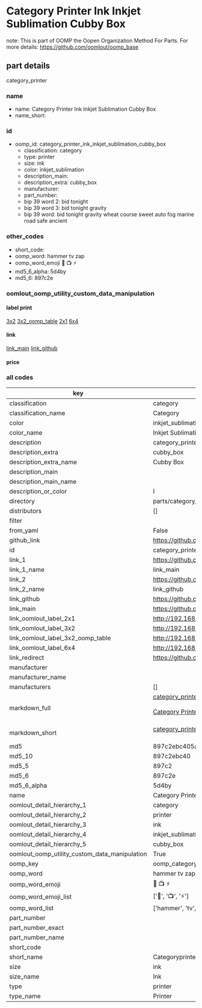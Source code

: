 # Category Printer Ink Inkjet Sublimation Cubby Box  

note: This is part of OOMP the Oopen Organization Method For Parts. For more details: https://github.com/oomlout/oomp_base

##  part details
  



category_printer



### name
* name: Category Printer Ink Inkjet Sublimation Cubby Box
* name_short: 
### id
* oomp_id: category_printer_ink_inkjet_sublimation_cubby_box
  * classification: category
  * type: printer
  * size: ink
  * color: inkjet_sublimation
  * description_main: 
  * description_extra: cubby_box
  * manufacturer: 
  * part_number: 
  * bip 39 word 2: bid tonight
  * bip 39 word 3: bid tonight gravity
  * bip 39 word: bid tonight gravity wheat course sweet auto fog marine road safe ancient

### other_codes
* short_code: 
* oomp_word: hammer tv zap
* oomp_word_emoji :hammer: :tv: :zap:
* md5_6_alpha: 5d4by
* md5_6: 897c2e






### oomlout_oomp_utility_custom_data_manipulation
#### label print
[3x2](http://192.168.1.245:1112/?label=oomp%205d4by)
[3x2_oomp_table](http://192.168.1.108:1112/?label=oomp%205d4by)
[2x1](http://192.168.1.242:1112/?label=oomp%205d4by)
[6x4](http://192.168.1.55:1112/?label=oomp%205d4by)    

#### link

[link_main](https://github.com/oomlout/oomlout_oomp_version_1_messy/tree/main/parts/category_printer_ink_inkjet_sublimation_cubby_box) [link_github](https://github.com/oomlout/oomlout_oomp_version_1_messy/tree/main/parts/category_printer_ink_inkjet_sublimation_cubby_box)                             

#### price







### all codes 
| key | value |  
| --- | --- |  
| classification | category |  
| classification_name | Category |  
| color | inkjet_sublimation |  
| color_name | Inkjet Sublimation |  
| description | category_printer |  
| description_extra | cubby_box |  
| description_extra_name | Cubby Box |  
| description_main |  |  
| description_main_name |  |  
| description_or_color | I  |  
| directory | parts/category_printer_ink_inkjet_sublimation_cubby_box |  
| distributors | [] |  
| filter |  |  
| from_yaml | False |  
| github_link | https://github.com/oomlout/oomlout_oomp_part_src/tree/main/parts/category_printer_ink_inkjet_sublimation_cubby_box |  
| id | category_printer_ink_inkjet_sublimation_cubby_box |  
| link_1 | https://github.com/oomlout/oomlout_oomp_version_1_messy/tree/main/parts/category_printer_ink_inkjet_sublimation_cubby_box |  
| link_1_name | link_main |  
| link_2 | https://github.com/oomlout/oomlout_oomp_version_1_messy/tree/main/parts/category_printer_ink_inkjet_sublimation_cubby_box |  
| link_2_name | link_github |  
| link_github | https://github.com/oomlout/oomlout_oomp_version_1_messy/tree/main/parts/category_printer_ink_inkjet_sublimation_cubby_box |  
| link_main | https://github.com/oomlout/oomlout_oomp_version_1_messy/tree/main/parts/category_printer_ink_inkjet_sublimation_cubby_box |  
| link_oomlout_label_2x1 | http://192.168.1.242:1112/?label=oomp%205d4by |  
| link_oomlout_label_3x2 | http://192.168.1.245:1112/?label=oomp%205d4by |  
| link_oomlout_label_3x2_oomp_table | http://192.168.1.108:1112/?label=oomp%205d4by |  
| link_oomlout_label_6x4 | http://192.168.1.55:1112/?label=oomp%205d4by |  
| link_redirect | https://github.com/oomlout/oomlout_oomp_version_1_messy/tree/main/parts/category_printer_ink_inkjet_sublimation_cubby_box |  
| manufacturer |  |  
| manufacturer_name |  |  
| manufacturers | [] |  
| markdown_full | [category_printer_ink_inkjet_sublimation_cubby_box](none)<br>[](none)<br>[Category Printer Ink Inkjet Sublimation Cubby Box](none)<br><br> |  
| markdown_short | [category_printer_ink_inkjet_sublimation_cubby_box](none)<br><br> |  
| md5 | 897c2ebc405a41f36e98af9ecc3920b0 |  
| md5_10 | 897c2ebc40 |  
| md5_5 | 897c2 |  
| md5_6 | 897c2e |  
| md5_6_alpha | 5d4by |  
| name | Category Printer Ink Inkjet Sublimation Cubby Box |  
| oomlout_detail_hierarchy_1 | category |  
| oomlout_detail_hierarchy_2 | printer |  
| oomlout_detail_hierarchy_3 | ink |  
| oomlout_detail_hierarchy_4 | inkjet_sublimation |  
| oomlout_detail_hierarchy_5 | cubby_box |  
| oomlout_oomp_utility_custom_data_manipulation | True |  
| oomp_key | oomp_category_printer_ink_inkjet_sublimation_cubby_box |  
| oomp_word | hammer tv zap |  
| oomp_word_emoji | :hammer: :tv: :zap: |  
| oomp_word_emoji_list | [':hammer:', ':tv:', ':zap:'] |  
| oomp_word_list | ['hammer', 'tv', 'zap'] |  
| part_number |  |  
| part_number_exact |  |  
| part_number_name |  |  
| short_code |  |  
| short_name | Categoryprinter |  
| size | ink |  
| size_name | Ink |  
| type | printer |  
| type_name | Printer |  
